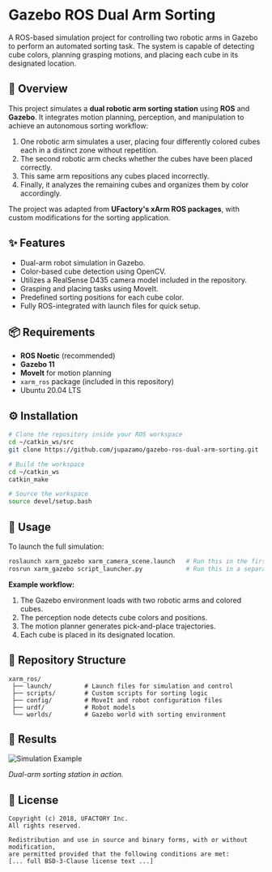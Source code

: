 # Gazebo ROS Dual Arm Sorting

A ROS-based simulation project for controlling two robotic arms in Gazebo to perform an automated sorting task.
The system is capable of detecting cube colors, planning grasping motions, and placing each cube in its designated location.

## 📌 Overview

This project simulates a **dual robotic arm sorting station** using **ROS** and **Gazebo**.
It integrates motion planning, perception, and manipulation to achieve an autonomous sorting workflow:

1. One robotic arm simulates a user, placing four differently colored cubes each in a distinct zone without repetition.
2. The second robotic arm checks whether the cubes have been placed correctly.
3. This same arm repositions any cubes placed incorrectly.
4. Finally, it analyzes the remaining cubes and organizes them by color accordingly.

The project was adapted from **UFactory's xArm ROS packages**, with custom modifications for the sorting application.

## ✨ Features

* Dual-arm robot simulation in Gazebo.
* Color-based cube detection using OpenCV.
* Utilizes a RealSense D435 camera model included in the repository.
* Grasping and placing tasks using MoveIt.
* Predefined sorting positions for each cube color.
* Fully ROS-integrated with launch files for quick setup.

## 📦 Requirements

* **ROS Noetic** (recommended)
* **Gazebo 11**
* **MoveIt** for motion planning
* `xarm_ros` package (included in this repository)
* Ubuntu 20.04 LTS

## ⚙️ Installation

```bash
# Clone the repository inside your ROS workspace
cd ~/catkin_ws/src
git clone https://github.com/jupazamo/gazebo-ros-dual-arm-sorting.git

# Build the workspace
cd ~/catkin_ws
catkin_make

# Source the workspace
source devel/setup.bash
```

## 🚀 Usage

To launch the full simulation:

```bash
roslaunch xarm_gazebo xarm_camera_scene.launch   # Run this in the first terminal
rosrun xarm_gazebo script_launcher.py            # Run this in a separate terminal
```

**Example workflow:**

1. The Gazebo environment loads with two robotic arms and colored cubes.
2. The perception node detects cube colors and positions.
3. The motion planner generates pick-and-place trajectories.
4. Each cube is placed in its designated location.

## 📂 Repository Structure

```
xarm_ros/
 ├── launch/         # Launch files for simulation and control
 ├── scripts/        # Custom scripts for sorting logic
 ├── config/         # MoveIt and robot configuration files
 ├── urdf/           # Robot models
 └── worlds/         # Gazebo world with sorting environment
```

## 📸 Results

![Simulation Example](docs/simulation_example.png)

*Dual-arm sorting station in action.*

## 📜 License

```
Copyright (c) 2018, UFACTORY Inc.
All rights reserved.

Redistribution and use in source and binary forms, with or without modification,
are permitted provided that the following conditions are met:
[... full BSD-3-Clause license text ...]
```
